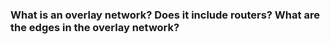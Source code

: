 ### What is an overlay network? Does it include routers? What are the edges in the overlay network?

#
